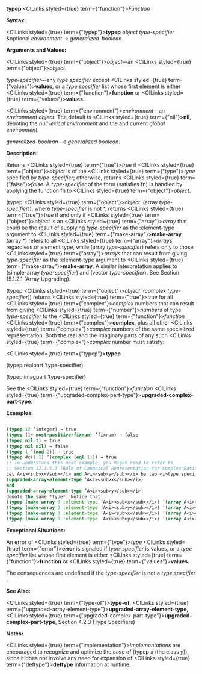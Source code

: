 **typep** <ClLinks styled={true} term={"function"}><i>Function</i></ClLinks> 



**Syntax:** 



<ClLinks styled={true} term={"typep"}><b>typep</b></ClLinks> *object type-specifier* &amp;optional *environment → generalized-boolean* 



**Arguments and Values:** 



<ClLinks styled={true} term={"object"}><i>object</i></ClLinks>—an <ClLinks styled={true} term={"object"}><i>object</i></ClLinks>. 



*type-specifier*—any *type specifier* except <ClLinks styled={true} term={"values"}><b>values</b></ClLinks>, or a *type specifier* list whose first element is either <ClLinks styled={true} term={"function"}><b>function</b></ClLinks> or <ClLinks styled={true} term={"values"}><b>values</b></ClLinks>. 



<ClLinks styled={true} term={"environment"}><i>environment</i></ClLinks>—an *environment object*. The default is <ClLinks styled={true} term={"nil"}><b>nil</b></ClLinks>, denoting the *null lexical environment* and the and current *global environment*. 



*generalized-boolean*—a *generalized boolean*. 



**Description:** 



Returns <ClLinks styled={true} term={"true"}><i>true</i></ClLinks> if <ClLinks styled={true} term={"object"}><i>object</i></ClLinks> is of the <ClLinks styled={true} term={"type"}><i>type</i></ClLinks> specified by *type-specifier*; otherwise, returns <ClLinks styled={true} term={"false"}><i>false</i></ClLinks>. A *type-specifier* of the form (satisfies fn) is handled by applying the function fn to <ClLinks styled={true} term={"object"}><i>object</i></ClLinks>. 



(typep <ClLinks styled={true} term={"object"}><i>object</i></ClLinks> ’(array *type-specifier*)), where *type-specifier* is not \*, returns <ClLinks styled={true} term={"true"}><i>true</i></ClLinks> if and only if <ClLinks styled={true} term={"object"}><i>object</i></ClLinks> is an <ClLinks styled={true} term={"array"}><i>array</i></ClLinks> that could be the result of supplying *type-specifier* as the :element-type argument to <ClLinks styled={true} term={"make-array"}><b>make-array</b></ClLinks>. (array \*) refers to all <ClLinks styled={true} term={"array"}><i>arrays</i></ClLinks> regardless of element type, while (array *type-specifier*) refers only to those <ClLinks styled={true} term={"array"}><i>arrays</i></ClLinks> that can result from giving *type-specifier* as the :element-type argument to <ClLinks styled={true} term={"make-array"}><b>make-array</b></ClLinks>. A similar interpretation applies to (simple-array *type-specifier*) and (vector *type-specifier*). See Section 15.1.2.1 (Array Upgrading). 



(typep <ClLinks styled={true} term={"object"}><i>object</i></ClLinks> ’(complex *type-specifier*)) returns <ClLinks styled={true} term={"true"}><i>true</i></ClLinks> for all <ClLinks styled={true} term={"complex"}><i>complex</i></ClLinks> numbers that can result from giving <ClLinks styled={true} term={"number"}><i>numbers</i></ClLinks> of type *type-specifier* to the <ClLinks styled={true} term={"function"}><i>function</i></ClLinks> <ClLinks styled={true} term={"complex"}><b>complex</b></ClLinks>, plus all other <ClLinks styled={true} term={"complex"}><i>complex</i></ClLinks> numbers of the same specialized representation. Both the real and the imaginary parts of any such <ClLinks styled={true} term={"complex"}><i>complex</i></ClLinks> number must satisfy:  







<ClLinks styled={true} term={"typep"}><b>typep</b></ClLinks> 



(typep realpart ’type-specifier) 



(typep imagpart ’type-specifier) 



See the <ClLinks styled={true} term={"function"}><i>function</i></ClLinks> <ClLinks styled={true} term={"upgraded-complex-part-type"}><b>upgraded-complex-part-type</b></ClLinks>. 



**Examples:**
```lisp

(typep 12 ’integer) → true 
(typep (1+ most-positive-fixnum) ’fixnum) → false 
(typep nil t) → true 
(typep nil nil) → false 
(typep 1 ’(mod 2)) → true 
(typep #c(1 1) ’(complex (eql 1))) → true 
;; To understand this next example, you might need to refer to 
;; Section 12.1.5.3 (Rule of Canonical Representation for Complex Rationals). (typep #c(0 0) ’(complex (eql 0))) → false 
Let A<i><sub>x</sub></i> and A<i><sub>y</sub></i> be two <i>type specifiers</i> that denote different <i>types</i>, but for which 
(upgraded-array-element-type ’A<i><sub>x</sub></i>) 
and 
(upgraded-array-element-type ’A<i><sub>y</sub></i>) 
denote the same *type*. Notice that 
(typep (make-array 0 :element-type ’A<i><sub>x</sub></i>) ’(array A<i><sub>x</sub></i>)) <i>→ true</i> 
(typep (make-array 0 :element-type ’A<i><sub>y</sub></i>) ’(array A<i><sub>y</sub></i>)) <i>→ true</i> 
(typep (make-array 0 :element-type ’A<i><sub>x</sub></i>) ’(array A<i><sub>y</sub></i>)) <i>→ true</i> 
(typep (make-array 0 :element-type ’A<i><sub>y</sub></i>) ’(array A<i><sub>x</sub></i>)) <i>→ true</i> 

```
**Exceptional Situations:** 



An error of <ClLinks styled={true} term={"type"}><i>type</i></ClLinks> <ClLinks styled={true} term={"error"}><b>error</b></ClLinks> is signaled if *type-specifier* is values, or a *type specifier* list whose first element is either <ClLinks styled={true} term={"function"}><b>function</b></ClLinks> or <ClLinks styled={true} term={"values"}><b>values</b></ClLinks>. 



The consequences are undefined if the *type-specifier* is not a *type specifier* . 



**See Also:** 



<ClLinks styled={true} term={"type-of"}><b>type-of</b></ClLinks>, <ClLinks styled={true} term={"upgraded-array-element-type"}><b>upgraded-array-element-type</b></ClLinks>, <ClLinks styled={true} term={"upgraded-complex-part-type"}><b>upgraded-complex-part-type</b></ClLinks>, Section 4.2.3 (Type Specifiers) 



**Notes:** 



<ClLinks styled={true} term={"implementation"}><i>Implementations</i></ClLinks> are encouraged to recognize and optimize the case of (typep *x* (the class *y*)), since it does not involve any need for expansion of <ClLinks styled={true} term={"deftype"}><b>deftype</b></ClLinks> information at runtime.  







